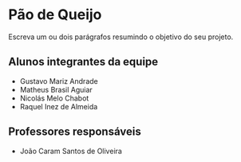 # Pão de Queijo
Escreva um ou dois parágrafos resumindo o objetivo do seu projeto.

## Alunos integrantes da equipe

* Gustavo Mariz Andrade
* Matheus Brasil Aguiar
* Nicolás Melo Chabot
* Raquel Inez de Almeida

## Professores responsáveis

* João Caram Santos de Oliveira

